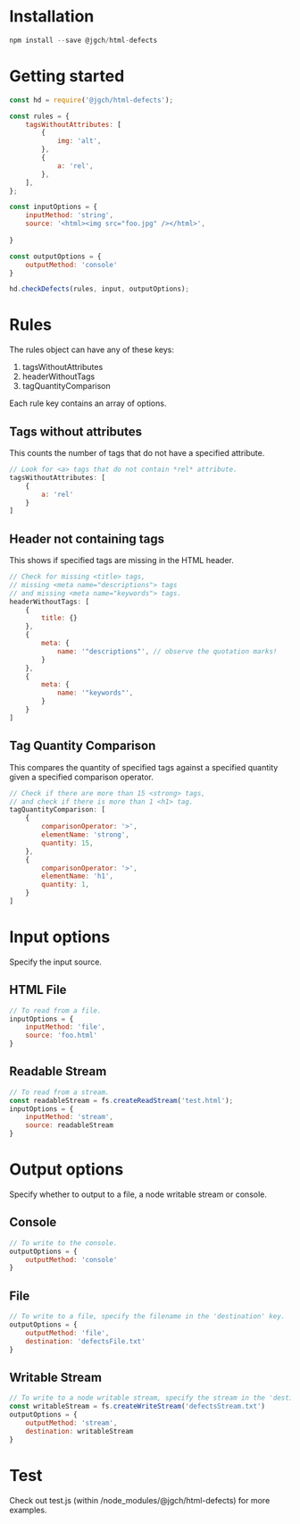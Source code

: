 # Installation

```javascript
npm install --save @jgch/html-defects
```

# Getting started

```javascript
const hd = require('@jgch/html-defects');

const rules = {
    tagsWithoutAttributes: [
		{
			img: 'alt',
		},
		{
			a: 'rel',
		},
	],
};

const inputOptions = {
	inputMethod: 'string',
	source: '<html><img src="foo.jpg" /></html>',
	
}

const outputOptions = {
	outputMethod: 'console'
}

hd.checkDefects(rules, input, outputOptions);
```

# Rules
The rules object can have any of these keys:
1. tagsWithoutAttributes
2. headerWithoutTags
3. tagQuantityComparison

Each rule key contains an array of options.

## Tags without attributes
This counts the number of tags that do not have a specified attribute.

```javascript
// Look for <a> tags that do not contain *rel* attribute.
tagsWithoutAttributes: [
	{
		a: 'rel'
	}
]
```

## Header not containing tags
This shows if specified tags are missing in the HTML header.

```javascript
// Check for missing <title> tags,
// missing <meta name="descriptions"> tags
// and missing <meta name="keywords"> tags.
headerWithoutTags: [
	{
		title: {}
	},
	{
		meta: {
			name: '"descriptions"', // observe the quotation marks!
		}
	},
	{
		meta: {
			name: '"keywords"',
		}
	}
]
```

## Tag Quantity Comparison
This compares the quantity of specified tags against a specified quantity given a specified comparison operator.

```javascript
// Check if there are more than 15 <strong> tags,
// and check if there is more than 1 <h1> tag.
tagQuantityComparison: [
	{
		comparisonOperator: '>',
		elementName: 'strong',
		quantity: 15,
	},
	{
		comparisonOperator: '>',
		elementName: 'h1',
		quantity: 1,
	}
]
```
# Input options
Specify the input source.
## HTML File
```javascript
// To read from a file.
inputOptions = {
	inputMethod: 'file',
	source: 'foo.html'
}
```
## Readable Stream
```javascript
// To read from a stream.
const readableStream = fs.createReadStream('test.html');
inputOptions = {
	inputMethod: 'stream',
	source: readableStream
}
```


# Output options
Specify whether to output to a file, a node writable stream or console.
## Console
```javascript
// To write to the console.
outputOptions = {
	outputMethod: 'console'
}
```
## File
```javascript
// To write to a file, specify the filename in the 'destination' key.
outputOptions = {
	outputMethod: 'file',
	destination: 'defectsFile.txt'
}
```

## Writable Stream
```javascript
// To write to a node writable stream, specify the stream in the 'destination' key.
const writableStream = fs.createWriteStream('defectsStream.txt')
outputOptions = {
	outputMethod: 'stream',
	destination: writableStream
}
```

# Test
Check out test.js (within /node_modules/@jgch/html-defects) for more examples.

